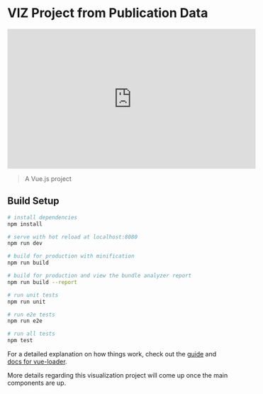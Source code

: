 # VIZ Project from Publication Data

<iframe width="560" height="315" src="https://www.youtube.com/embed/IwS_u90cAP4" frameborder="0" allow="autoplay; encrypted-media" allowfullscreen></iframe>

> A Vue.js project

## Build Setup

``` bash
# install dependencies
npm install

# serve with hot reload at localhost:8080
npm run dev

# build for production with minification
npm run build

# build for production and view the bundle analyzer report
npm run build --report

# run unit tests
npm run unit

# run e2e tests
npm run e2e

# run all tests
npm test
```

For a detailed explanation on how things work, check out the [guide](http://vuejs-templates.github.io/webpack/) and [docs for vue-loader](http://vuejs.github.io/vue-loader).

More details regarding this visualization project will come up once the main components are up.
